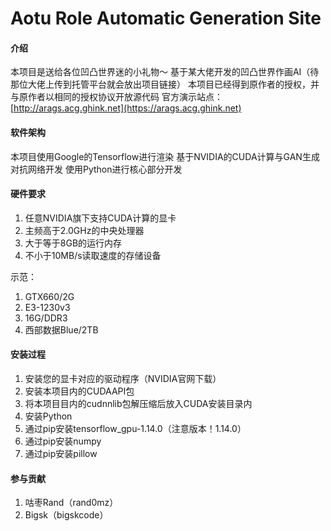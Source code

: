 # Aotu Role Automatic Generation Site

#### 介绍

本项目是送给各位凹凸世界迷的小礼物～
基于某大佬开发的凹凸世界作画AI（待那位大佬上传到托管平台就会放出项目链接）
本项目已经得到原作者的授权，并与原作者以相同的授权协议开放源代码
官方演示站点：[http://arags.acg.ghink.net](https://arags.acg.ghink.net)

#### 软件架构

本项目使用Google的Tensorflow进行渲染
基于NVIDIA的CUDA计算与GAN生成对抗网络开发
使用Python进行核心部分开发


#### 硬件要求

1.  任意NVIDIA旗下支持CUDA计算的显卡
2.  主频高于2.0GHz的中央处理器
3.  大于等于8GB的运行内存
4.  不小于10MB/s读取速度的存储设备

示范：

1.  GTX660/2G
2.  E3-1230v3
3.  16G/DDR3
4.  西部数据Blue/2TB

#### 安装过程

1.  安装您的显卡对应的驱动程序（NVIDIA官网下载）
2.  安装本项目内的CUDAAPI包
3.  将本项目目内的cudnnlib包解压缩后放入CUDA安装目录内
4.  安装Python
5.  通过pip安装tensorflow_gpu-1.14.0（注意版本！1.14.0）
6.  通过pip安装numpy
7.  通过pip安装pillow

#### 参与贡献

1.  咕枣Rand（rand0mz）
2.  Bigsk（bigskcode）
